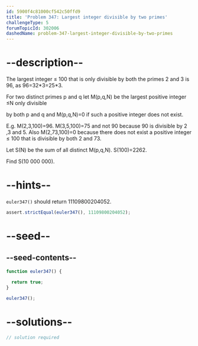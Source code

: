 ```yaml
---
id: 5900f4c81000cf542c50ffd9
title: 'Problem 347: Largest integer divisible by two primes'
challengeType: 5
forumTopicId: 302006
dashedName: problem-347-largest-integer-divisible-by-two-primes
---
```


# --description--

The largest integer ≤ 100 that is only divisible by both the primes 2 and 3 is 96, as 96=32\*3=25\*3.

For two distinct primes p and q let M(p,q,N) be the largest positive integer ≤N only divisible

by both p and q and M(p,q,N)=0 if such a positive integer does not exist.

E.g. M(2,3,100)=96. M(3,5,100)=75 and not 90 because 90 is divisible by 2 ,3 and 5. Also M(2,73,100)=0 because there does not exist a positive integer ≤ 100 that is divisible by both 2 and 73.

Let S(N) be the sum of all distinct M(p,q,N). S(100)=2262.

Find S(10 000 000).

# --hints--

`euler347()` should return 11109800204052.

```js
assert.strictEqual(euler347(), 11109800204052);
```

# --seed--

## --seed-contents--

```js
function euler347() {

  return true;
}

euler347();
```

# --solutions--

```js
// solution required
```
